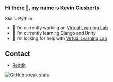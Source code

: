 ### Hi there 👋, my name is Kevin Giesberts

Skills: Python

- 🔭 I’m currently working on [Virtual Learning Lab](https://github.com/KevinGiesberts/Virtual-Learning-Lab)
- 🌱 I’m currently learning Django and Unity
- 🤔 I’m looking for help with [Virtual Learning Lab](https://github.com/KevinGiesberts/Virtual-Learning-Lab)

## Contact
  - [Reddit](https://www.reddit.com/user/KevinGiesberts)

![GitHub streak stats](https://github-readme-streak-stats.herokuapp.com/?user=KevinGiesberts)
